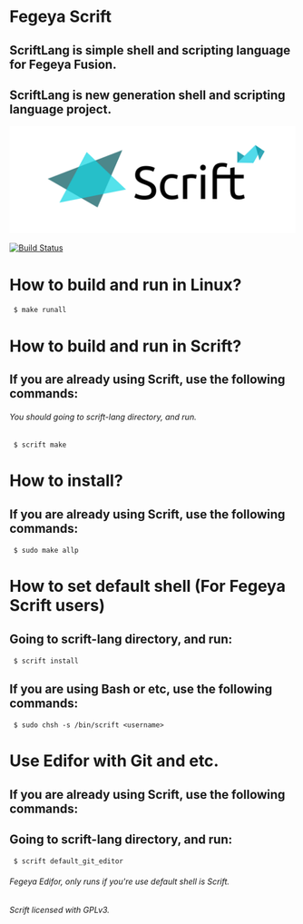 # Fegeya Scrift
## ScriftLang is simple shell and scripting language for Fegeya Fusion.

## ScriftLang is new generation shell and scripting language project.

![Scrift](docs/resource/Scrift.png)

[![Build Status](https://dev.azure.com/ferhatgectao/scrift-lang/_apis/build/status/FerhatGec.scrift-lang?branchName=master)](https://dev.azure.com/ferhatgectao/scrift-lang/_build/latest?definitionId=1&branchName=master)


# How to build and run in Linux?

```
 $ make runall 
```
# How to build and run in Scrift?
## If you are already using Scrift, use the following commands:

###### You should going to scrift-lang directory, and run.
```
 $ scrift make
```

# How to install?
## If you are already using Scrift, use the following commands:

```
 $ sudo make allp
```

# How to set default shell (For Fegeya Scrift users)
## Going to scrift-lang directory, and run:

```
 $ scrift install
```



## If you are using Bash or etc, use the following commands:

```
 $ sudo chsh -s /bin/scrift <username>
```


# Use Edifor with Git and etc.
## If you are already using Scrift, use the following commands:
## Going to scrift-lang directory, and run:
```
 $ scrift default_git_editor
```


###### Fegeya Edifor, only runs if you're use default shell is Scrift.

###### Scrift licensed with GPLv3.
